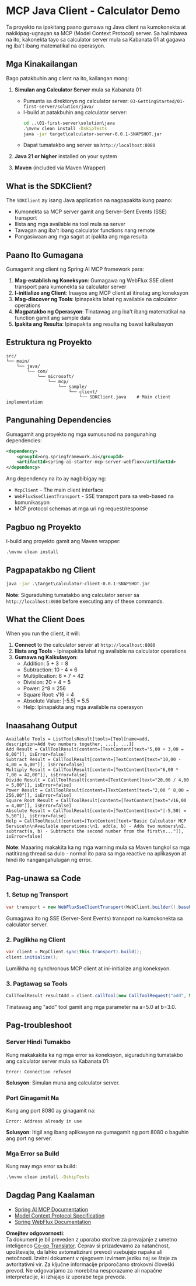 <!--
CO_OP_TRANSLATOR_METADATA:
{
  "original_hash": "7074b9f4c8cd147c1c10f569d8508c82",
  "translation_date": "2025-06-11T13:17:55+00:00",
  "source_file": "03-GettingStarted/02-client/solution/java/README.md",
  "language_code": "sl"
}
-->
# MCP Java Client - Calculator Demo

Ta proyekto na ipakitang paano gumawa ng Java client na kumokonekta at nakikipag-ugnayan sa MCP (Model Context Protocol) server. Sa halimbawa na ito, kakonekta tayo sa calculator server mula sa Kabanata 01 at gagawa ng iba't ibang matematikal na operasyon.

## Mga Kinakailangan

Bago patakbuhin ang client na ito, kailangan mong:

1. **Simulan ang Calculator Server** mula sa Kabanata 01:
   - Pumunta sa direktoryo ng calculator server: `03-GettingStarted/01-first-server/solution/java/`
   - I-build at patakbuhin ang calculator server:
     ```cmd
     cd ..\01-first-server\solution\java
     .\mvnw clean install -DskipTests
     java -jar target\calculator-server-0.0.1-SNAPSHOT.jar
     ```
   - Dapat tumatakbo ang server sa `http://localhost:8080`

2. **Java 21 or higher** installed on your system
3. **Maven** (included via Maven Wrapper)

## What is the SDKClient?

The `SDKClient` ay isang Java application na nagpapakita kung paano:
- Kumonekta sa MCP server gamit ang Server-Sent Events (SSE) transport
- Ilista ang mga available na tool mula sa server
- Tawagan ang iba't ibang calculator functions nang remote
- Pangasiwaan ang mga sagot at ipakita ang mga resulta

## Paano Ito Gumagana

Gumagamit ang client ng Spring AI MCP framework para:

1. **Mag-establish ng Koneksyon**: Gumagawa ng WebFlux SSE client transport para kumonekta sa calculator server
2. **I-initialize ang Client**: Inaayos ang MCP client at itinatag ang koneksyon
3. **Mag-discover ng Tools**: Ipinapakita lahat ng available na calculator operations
4. **Magpatakbo ng Operasyon**: Tinatawag ang iba't ibang matematikal na function gamit ang sample data
5. **Ipakita ang Resulta**: Ipinapakita ang resulta ng bawat kalkulasyon

## Estruktura ng Proyekto

```
src/
└── main/
    └── java/
        └── com/
            └── microsoft/
                └── mcp/
                    └── sample/
                        └── client/
                            └── SDKClient.java    # Main client implementation
```

## Pangunahing Dependencies

Gumagamit ang proyekto ng mga sumusunod na pangunahing dependencies:

```xml
<dependency>
    <groupId>org.springframework.ai</groupId>
    <artifactId>spring-ai-starter-mcp-server-webflux</artifactId>
</dependency>
```

Ang dependency na ito ay nagbibigay ng:
- `McpClient` - The main client interface
- `WebFluxSseClientTransport` - SSE transport para sa web-based na komunikasyon
- MCP protocol schemas at mga uri ng request/response

## Pagbuo ng Proyekto

I-build ang proyekto gamit ang Maven wrapper:

```cmd
.\mvnw clean install
```

## Pagpapatakbo ng Client

```cmd
java -jar .\target\calculator-client-0.0.1-SNAPSHOT.jar
```

**Note**: Siguraduhing tumatakbo ang calculator server sa `http://localhost:8080` before executing any of these commands.

## What the Client Does

When you run the client, it will:

1. **Connect** to the calculator server at `http://localhost:8080`
2. **Ilista ang Tools** - Ipinapakita lahat ng available na calculator operations
3. **Gumawa ng Kalkulasyon**:
   - Addition: 5 + 3 = 8
   - Subtraction: 10 - 4 = 6
   - Multiplication: 6 × 7 = 42
   - Division: 20 ÷ 4 = 5
   - Power: 2^8 = 256
   - Square Root: √16 = 4
   - Absolute Value: |-5.5| = 5.5
   - Help: Ipinapakita ang mga available na operasyon

## Inaasahang Output

```
Available Tools = ListToolsResult[tools=[Tool[name=add, description=Add two numbers together, ...], ...]]
Add Result = CallToolResult[content=[TextContent[text="5,00 + 3,00 = 8,00"]], isError=false]
Subtract Result = CallToolResult[content=[TextContent[text="10,00 - 4,00 = 6,00"]], isError=false]
Multiply Result = CallToolResult[content=[TextContent[text="6,00 * 7,00 = 42,00"]], isError=false]
Divide Result = CallToolResult[content=[TextContent[text="20,00 / 4,00 = 5,00"]], isError=false]
Power Result = CallToolResult[content=[TextContent[text="2,00 ^ 8,00 = 256,00"]], isError=false]
Square Root Result = CallToolResult[content=[TextContent[text="√16,00 = 4,00"]], isError=false]
Absolute Result = CallToolResult[content=[TextContent[text="|-5,50| = 5,50"]], isError=false]
Help = CallToolResult[content=[TextContent[text="Basic Calculator MCP Service\n\nAvailable operations:\n1. add(a, b) - Adds two numbers\n2. subtract(a, b) - Subtracts the second number from the first\n..."]], isError=false]
```

**Note**: Maaaring makakita ka ng mga warning mula sa Maven tungkol sa mga natitirang thread sa dulo - normal ito para sa mga reactive na aplikasyon at hindi ito nangangahulugan ng error.

## Pag-unawa sa Code

### 1. Setup ng Transport
```java
var transport = new WebFluxSseClientTransport(WebClient.builder().baseUrl("http://localhost:8080"));
```
Gumagawa ito ng SSE (Server-Sent Events) transport na kumokonekta sa calculator server.

### 2. Paglikha ng Client
```java
var client = McpClient.sync(this.transport).build();
client.initialize();
```
Lumilikha ng synchronous MCP client at ini-initialize ang koneksyon.

### 3. Pagtawag sa Tools
```java
CallToolResult resultAdd = client.callTool(new CallToolRequest("add", Map.of("a", 5.0, "b", 3.0)));
```
Tinatawag ang "add" tool gamit ang mga parameter na a=5.0 at b=3.0.

## Pag-troubleshoot

### Server Hindi Tumakbo
Kung makakakita ka ng mga error sa koneksyon, siguraduhing tumatakbo ang calculator server mula sa Kabanata 01:
```
Error: Connection refused
```
**Solusyon**: Simulan muna ang calculator server.

### Port Ginagamit Na
Kung ang port 8080 ay ginagamit na:
```
Error: Address already in use
```
**Solusyon**: Itigil ang ibang aplikasyon na gumagamit ng port 8080 o baguhin ang port ng server.

### Mga Error sa Build
Kung may mga error sa build:
```cmd
.\mvnw clean install -DskipTests
```

## Dagdag Pang Kaalaman

- [Spring AI MCP Documentation](https://docs.spring.io/spring-ai/reference/api/mcp/)
- [Model Context Protocol Specification](https://modelcontextprotocol.io/)
- [Spring WebFlux Documentation](https://docs.spring.io/spring-framework/docs/current/reference/html/web-reactive.html)

**Omejitev odgovornosti**:  
Ta dokument je bil preveden z uporabo storitve za prevajanje z umetno inteligenco [Co-op Translator](https://github.com/Azure/co-op-translator). Čeprav si prizadevamo za natančnost, upoštevajte, da lahko avtomatizirani prevodi vsebujejo napake ali netočnosti. Izvirni dokument v njegovem izvirnem jeziku naj se šteje za avtoritativni vir. Za ključne informacije priporočamo strokovni človeški prevod. Ne odgovarjamo za morebitna nesporazume ali napačne interpretacije, ki izhajajo iz uporabe tega prevoda.